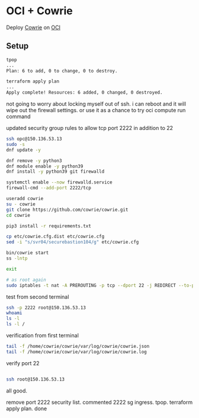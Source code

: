 # OCI + Cowrie

Deploy [Cowrie](https://github.com/cowrie/cowrie) on [OCI](https://www.oracle.com/cloud/)

## Setup

```bash
tpop
...
Plan: 6 to add, 0 to change, 0 to destroy.

terraform apply plan
...
Apply complete! Resources: 6 added, 0 changed, 0 destroyed.
```

not going to worry about locking myself out of ssh. i can reboot and it will wipe out the firewall settings. or use it as a chance to try oci compute run command

updated security group rules to allow tcp port 2222 in addition to 22

```bash
ssh opc@150.136.53.13
sudo -s
dnf update -y

dnf remove -y python3
dnf module enable -y python39
dnf install -y python39 git firewalld

systemctl enable --now firewalld.service
firewall-cmd --add-port 2222/tcp

useradd cowrie
su - cowrie
git clone https://github.com/cowrie/cowrie.git
cd cowrie

pip3 install -r requirements.txt

cp etc/cowrie.cfg.dist etc/cowrie.cfg
sed -i "s/svr04/securebastion104/g" etc/cowrie.cfg

bin/cowrie start
ss -lntp

exit

# as root again
sudo iptables -t nat -A PREROUTING -p tcp --dport 22 -j REDIRECT --to-port 2222
```

test from second terminal

```bash
ssh -p 2222 root@150.136.53.13
whoami
ls -l
ls -l /
```

verification from first terminal

```bash
tail -f /home/cowrie/cowrie/var/log/cowrie/cowrie.json
tail -f /home/cowrie/cowrie/var/log/cowrie/cowrie.log
```

verify port 22

```bash

ssh root@150.136.53.13

```

all good.

remove port 2222 security list. commented 2222 sg ingress. tpop. terraform apply plan. done

